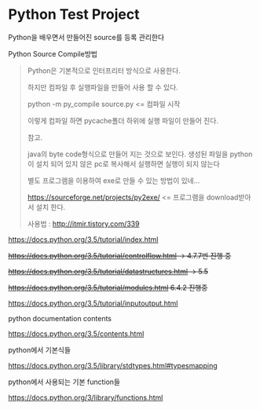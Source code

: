 # Python Test Project
Python을 배우면서 만들어진 source를 등록 관리한다



Python Source Compile방법

> Python은 기본적으로 인터프리터 방식으로 사용한다.
>
> 하지만 컴파일 후 실행파일을 만들어 사용 할 수 있다.
>
> python -m py_compile source.py  <= 컴파일 시작
>
> 이렇게 컴파일 하면 pycache폴더 하위에 실행 파일이 만들어 진다.
>
> 참고.
>
> java의 byte code형식으로 만들어 지는 것으로 보인다.  생성된 파일을 python이 설치 되어 있지 않은 pc로 복사해서 실행하면 실행이 되지 않는다
>
> 별도 프로그램을 이용하여 exe로 만들 수 있는 방법이 있네...
>
> https://sourceforge.net/projects/py2exe/  <= 프로그램을 download받아서 설치 한다.
>
> 사용법 : http://itmir.tistory.com/339
>
> 





https://docs.python.org/3.5/tutorial/index.html

~~https://docs.python.org/3.5/tutorial/controlflow.html  -> 4.7.7번 진행 중~~

~~https://docs.python.org/3.5/tutorial/datastructures.html  -> 5.5~~

~~https://docs.python.org/3.5/tutorial/modules.html   6.4.2 진행중~~

https://docs.python.org/3.5/tutorial/inputoutput.html



python documentation contents

https://docs.python.org/3.5/contents.html

python에서 기본식들

https://docs.python.org/3.5/library/stdtypes.html#typesmapping

python에서 사용되는 기본 function들

https://docs.python.org/3/library/functions.html